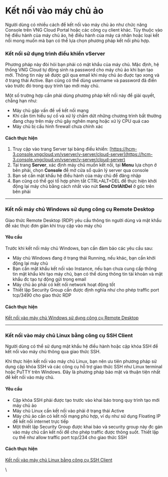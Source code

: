 # Kết nối vào máy chủ ảo

Người dùng có nhiều cách để kết nối vào máy chủ ảo như chức năng Console trên VNG Cloud Portal hoặc các công cụ client khác. Tùy thuộc vào hệ điều hành của máy chủ ảo, hệ điều hành của máy cá nhân hoặc loại kết nối mong muốn mà bạn có thể lựa chọn phương pháp kết nối phù hợp.

### **Kết nối sử dụng trình điều khiển vServer** <a href="#ketnoivaomaychuao-ketnoisudungtrinhdieukhienvserver" id="ketnoivaomaychuao-ketnoisudungtrinhdieukhienvserver"></a>

Phương pháp này đòi hỏi bạn phải có mật khẩu của máy chủ. Mặc định, hệ thống VNG Cloud tự động sinh ra password cho máy chủ ảo khi bạn tạo mới. Thông tin này sẽ được gửi qua email khi máy chủ ảo đuợc tạo xong và ở trạng thái Active. Bạn cũng có thể dùng username và password đã điền vào trước đó trong quy trình tạo mới máy chủ.

Một số trường hợp cần phải dùng phương pháp kết nối này để giải quyết, chẳng hạn như:

* Máy chủ gặp vấn đề về kết nối mạng
* Khi cần tìm hiểu sự cố và xử lý chấm dứt những chương trình bất thường đang chạy trên máy chủ gây nghẽn mạng hoặc xử lý CPU quá cao
* Máy chủ bị cấu hình firewall chưa chính xác

#### Cách thực hiện <a href="#ketnoivaomaychuao-cachthuchien" id="ketnoivaomaychuao-cachthuchien"></a>

1. Truy cập vào trang Server tại bảng điều khiển: [https://hcm-3.console.vngcloud.vn/vserver/v-server/cloud-server](https://hcm-3.console.vngcloud.vn/vserver/v-server/cloud-server)
2. Tại trang **Server**, xác định máy chủ muốn kết nối, tại **Menu** lựa chọn ở bên phải, chọn **Console** để mở cửa sổ quản lý server qua console
3. Bạn sẽ cần mật khẩu hệ điều hành của máy chủ để đăng nhập
4. Bạn cũng có thể gọi tổ hợp phím tắt CTRL+ALT+DEL để thực hiện khởi động lại máy chủ bằng cách nhất vào nút **Send CtrlAltDel** ở góc trên bên phải

***

### **Kết nối máy chủ Windows sử dụng công cụ Remote Desktop** <a href="#ketnoivaomaychuao-ketnoimaychuwindowssudungcongcuremotedesktop" id="ketnoivaomaychuao-ketnoimaychuwindowssudungcongcuremotedesktop"></a>

Giao thức Remote Desktop (RDP) yêu cầu thông tin người dùng và mật khẩu để xác thực đơn giản khi truy cập vào máy chủ

#### Yêu cầu <a href="#ketnoivaomaychuao-yeucau" id="ketnoivaomaychuao-yeucau"></a>

Trước khi kết nối máy chủ Windows, bạn cần đảm bảo các yêu cầu sau:

* Máy chủ Windows đang ở trạng thái Running, nếu khác, bạn cần khởi động lại máy chủ
* Bạn cần mật khẩu kết nối vào Instance, nếu bạn chưa cung cấp thông tin mật khẩu khi tạo máy chủ, bạn có thể dùng thông tin tài khoản và mật khẩu đc tạo tự động gửi trong email
* Máy chủ ảo phải có kết nối network hoạt động tốt
* Thiết lập Security Group cần được định nghĩa như cho phép traffic port tcp/3490 cho giao thức RDP

#### Cách thực hiện <a href="#ketnoivaomaychuao-cachthuchien.1" id="ketnoivaomaychuao-cachthuchien.1"></a>

[Kết nối vào máy chủ Windows sử dụng công cụ Remote Desktop](./#ketnoivaomaychuao-ketnoimaychuwindowssudungcongcuremotedesktop)



***

### **Kết nối vào máy chủ Linux bằng công cụ SSH Client** <a href="#ketnoivaomaychuao-ketnoivaomaychulinuxbangcongcusshclient" id="ketnoivaomaychuao-ketnoivaomaychulinuxbangcongcusshclient"></a>

Người dùng có thể sử dụng mật khẩu hệ điều hành hoặc cặp khóa SSH để kết nối vào máy chủ thông qua giao thức SSH.

Khi thực hiện kết nối vào máy chủ Linux, bạn nên ưu tiên phương pháp sử dụng cặp khóa SSH và các công cụ hỗ trợ giao thức SSH như Linux terminal hoặc PuTTY trên Windows. Đây là phương pháp bảo mật và thuận tiện nhất để kết nối vào máy chủ.

#### Yêu cầu <a href="#ketnoivaomaychuao-yeucau.1" id="ketnoivaomaychuao-yeucau.1"></a>

* Cặp khóa SSH phải được tạo trước vào khai báo trong quy trình tạo mới máy chủ ảo
* Máy chủ Linux cần kết nối vào phải ở trạng thái Active
* Máy chủ ảo cần có kết nối mạng phù hợp, ví dụ như sử dụng Floating IP để kết nối internet trực tiếp
* Một thiết lập Security Group được khai báo và security group này đc gán vào máy chủ cần kết nối để cho phép traffic được thông suốt. Thiết lập cụ thể như allow traffic port tcp/234 cho giao thức SSH

#### Cách thực hiện <a href="#ketnoivaomaychuao-cachthuchien.2" id="ketnoivaomaychuao-cachthuchien.2"></a>

[Kết nối vào máy chủ Linux bằng công cụ SSH Client](./#ketnoivaomaychuao-ketnoivaomaychulinuxbangcongcusshclient)

\

